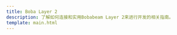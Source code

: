 ```yaml
---
title: Boba Layer 2
description: 了解如何连接和实用Bobabeam Layer 2来进行开发的相关指南。
template: main.html
---
```


<div class='subsection-wrapper'></div>